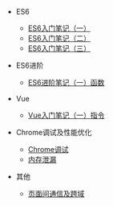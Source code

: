 
- ES6
	- [ES6入门笔记（一）](guide/ES6/ES6入门笔记.md)
	- [ES6入门笔记（二）](guide/ES6/ES6入门笔记（二）.md)
	- [ES6入门笔记（三）](guide/ES6/ES6入门笔记（三）.md)

- ES6进阶
    - [ES6进阶笔记（一）函数](guide/ES6/ES6进阶笔记（一）函数.md)

- Vue
    - [Vue入门笔记（一）指令](guide/Vue/Vue入门笔记（一）指令.md)		
 
- Chrome调试及性能优化
    - [Chrome调试](guide/Chrome调试及性能优化/Chrome调试.md)
    - [内存泄漏](guide/Chrome调试及性能优化/内存泄漏.md)
	
- 其他
    - [页面间通信及跨域](guide/其他/页面间通信及跨域.md)